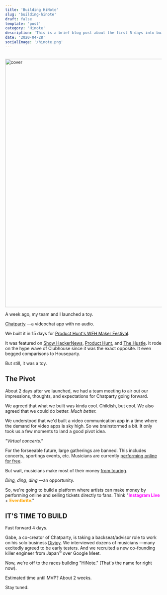 ```yaml
---
title: 'Building HiNote'
slug: 'building-hinote'
draft: false
template: 'post'
category: 'Hinote'
description: 'This is a brief blog post about the first 5 days into building HiNote'
date: '2020-04-28'
socialImage: '/hinote.png'
---
```


<br />
<img src="/hinote.png" alt="cover" border="0" width="800">

<br />

A week ago, my team and I launched a toy.

[Chatparty](https://chatparty.co) —a videochat app with no audio.

We built it in 15 days for [Product Hunt's WFH Maker Festival](https://www.producthunt.com/makers-festival/wfh).

It was featured on [Show HackerNews](https://news.ycombinator.com/item?id=22916158), [Product Hunt](https://www.producthunt.com/posts/chatparty), and [The Hustle](https://thehustle.co/04212020-silicon-valley-clubhouse/). It rode on the hype wave of Clubhouse since it was the exact opposite. It even begged comparisons to Houseparty.

But still, it was a toy.

## The Pivot

About 2 days after we launched, we had a team meeting to air out our impressions, thoughts, and expectations for Chatparty going forward.

We agreed that what we built was kinda cool. Childish, but cool. We also agreed that we could do better. _Much better._

We understood that we'd built a video communication app in a time where the demand for video apps is sky high. So we brainstormed a bit. It only took us a few moments to land a good pivot idea.

_"Virtual concerts."_

For the forseeable future, large gatherings are banned. This includes concerts, sportings events, etc. Musicians are currently [performing online for free](https://www.billboard.com/articles/columns/pop/9335531/coronavirus-quarantine-music-events-online-streams).

But wait, musicians make most of their money [from touring](https://www.businessinsider.com/how-do-musicians-make-money-2018-10).

_Ding, ding, ding_ —an opportunity.

So, we're going to build a platform where artists can make money by performing online and selling tickets directly to fans. Think "<span style="color:magenta">**Instagram Live**</span> + <span style="color:orange">**Eventbrite**</span>."

## IT'S TIME TO BUILD

Fast forward 4 days.

Gabe, a co-creator of Chatparty, is taking a backseat/advisor role to work on his solo business [Divjoy](https://divjoy.com/). We interviewed dozens of musicians —many excitedly agreed to be early testers. And we recruited a new co-founding killer engineer from Japan™️ over Google Meet.

Now, we're off to the races building "HiNote." (That's the name for right now).

Estimated time until MVP? About 2 weeks.

Stay tuned.
